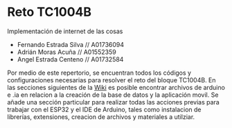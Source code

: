 # Reto TC1004B
Implementación de internet de las cosas

- Fernando Estrada Silva // A01736094
- Adrián Moras Acuña // A01552359
- Angel Estrada Centeno // A01732584

Por medio de este repertorio, se encuentran todos los códigos y configuraciones necesarias para resolver el reto del bloque TC1004B. 
En las secciones siguientes de la [Wiki](https://github.com/ferestradaa/RetoIOT/wiki) es posible encontrar archivos de arduino e .ia en relacion a la creación de la base de datos y la aplicación movil. 
Se añade una sección particular para realizar todas las acciones previas para trabajar con el ESP32 y el IDE de Arduino, tales como instalacion de librerías, extensiones, creacion de archivos y materiales a utilziar. 




